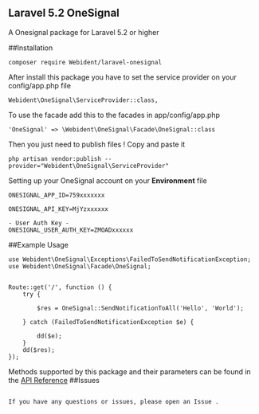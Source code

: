 ## Laravel 5.2 OneSignal

A Onesignal package for Laravel 5.2 or higher

##Installation

````
composer require Webident/laravel-onesignal
````
After install this package you have to set the service provider on your config/app.php file

````
Webident\OneSignal\ServiceProvider::class,
````

To use the facade add this to the facades in app/config/app.php
````
'OneSignal' => \Webident\OneSignal\Facade\OneSignal::class
````
Then you just need to publish files ! Copy and paste it

````
php artisan vendor:publish --provider="Webident\OneSignal\ServiceProvider"
````


Setting up your OneSignal account on your  **Environment** file

````
ONESIGNAL_APP_ID=759xxxxxxx

ONESIGNAL_API_KEY=MjYzxxxxxx

- User Auth Key -
ONESIGNAL_USER_AUTH_KEY=ZMOADxxxxxx

````
##Example Usage
````
use Webident\OneSignal\Exceptions\FailedToSendNotificationException;
use Webident\OneSignal\Facade\OneSignal;


Route::get('/', function () {
    try {

        $res = OneSignal::SendNotificationToAll('Hello', 'World');

    } catch (FailedToSendNotificationException $e) {

        dd($e);
    }
    dd($res);
});
 ````
Methods supported by this package and their parameters can be found in the [API Reference](https://documentation.onesignal.com/reference)
##Issues

````

If you have any questions or issues, please open an Issue .
